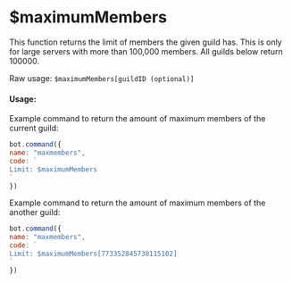 # $maximumMembers

This function returns the limit of members the given guild has. This is only for large servers with more than 100,000 members. All guilds below return 100000.

Raw usage: `$maximumMembers[guildID (optional)]`

#### Usage:

Example command to return the amount of maximum members of the current guild:

```js
bot.command({
name: "maxmembers",
code: `
Limit: $maximumMembers
`
})
```

Example command to return the amount of maximum members of the another guild:

```js
bot.command({
name: "maxmembers",
code: `
Limit: $maximumMembers[773352845738115102]
`
})
```


